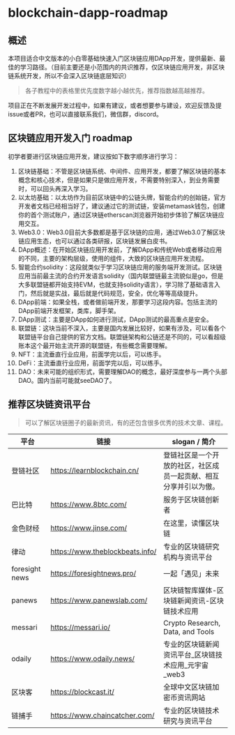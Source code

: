 # blockchain-dapp-roadmap

## 概述

本项目适合中文版本的小白零基础快速入门区块链应用DApp开发，提供最新、最佳的学习路径。（目前主要还是小范围内的共识推荐，仅区块链应用开发，非区块链系统开发，所以不会深入区块链底层知识）

> 各子教程中的表格里优先度数字越小越优先，推荐指数越高越推荐。

项目正在不断发展开发过程中，如果有建议，或者想要参与建设，欢迎反馈及提issue或者PR，也可以直接联系我们，微信群，discord。

## 区块链应用开发入门 roadmap

初学者要进行区块链应用开发，建议按如下数字顺序进行学习：  

1. 区块链基础：不管是区块链系统、中间件、应用开发，都要了解区块链的基本概念和核心技术，但是如果只是做应用开发，不需要特别深入，到业务需要时，可以回头再深入学习。
2. 以太坊基础：以太坊作为目前区块链中的公链头牌，智能合约的创始链，官方开发者文档已经相当好了，建议通过它的测试链，安装metamask钱包，创建你的首个测试账户，通过区块链etherscan浏览器开始初步体验了解区块链应用交互。
3. Web3.0：Web3.0目前大多数都是基于区块链的应用，通过Web3.0了解区块链应用生态，也可以通过各类研报，区块链发展白皮书。
4. DApp概述：在开始区块链应用开发前，了解DApp和传统Web或者移动应用的不同，主要的架构层级，使用的组件，大致的区块链应用开发流程。
5. 智能合约solidity：这段就类似于学习区块链应用的服务端开发测试。区块链应用当前最主流的合约开发语言solidity（国内联盟链最主流貌似是go，但是大多联盟链都开始支持EVM，也就支持solidity语言），学习除了基础语言入门，然后就是实战，最后就是代码规范，安全，优化等等高级提升。
6. DApp前端：如果全栈，或者做前端开发，那要学习这段内容。包括主流的DApp前端开发框架，类库，脚手架。
7. DApp测试：主要是DApp如何进行测试，DApp测试的最高重点是安全。
8. 联盟链：这块当前不深入，主要是国内发展比较好，如果有涉及，可以看各个联盟链平台自己提供的官方文档。联盟链架构和公链还是不同的，可以看超级账本这个最开始主流开源的联盟链，有些概念需要理解。
9. NFT：主流垂直行业应用，前面学完以后，可以练手。
10. DeFi：主流垂直行业应用，前面学完以后，可以练手。
11. DAO：未来可能的组织形式，需要理解DAO的概念，最好深度参与一两个头部DAO。国内当前可能就seeDAO了。

## 推荐区块链资讯平台

> 可以了解区块链圈子的最新资讯，有的还包含很多优秀的技术文章、课程。

| 平台 | 链接 | slogan / 简介 |
| --- | --- | --- |
| 登链社区 | <https://learnblockchain.cn/> | 登链社区是一个开放的社区，社区成员一起贡献、相互分享并引以为傲。 |
| 巴比特 | <https://www.8btc.com/> | 服务于区块链创新者 |
| 金色财经 | <https://www.jinse.com/> | 在这里，读懂区块链 |
| 律动 | <https://www.theblockbeats.info/> | 专业的区块链研究机构与资讯平台 |
| foresight news | <https://foresightnews.pro/> | 一起「遇见」未来 |
| panews | <https://www.panewslab.com/> | 区块链智库媒体-区块链新闻资讯-区块链技术应用 |
| messari | <https://messari.io/> | Crypto Research, Data, and Tools |
| odaily | <https://www.odaily.news/> | 专业的区块链新闻资讯平台_区块链技术应用_元宇宙_web3 |
| 区块客 | <https://blockcast.it/> | 全球中文区块链加密币资讯网站 |
| 链捕手 | <https://www.chaincatcher.com/> | 专业的区块链技术研究与资讯平台 |

